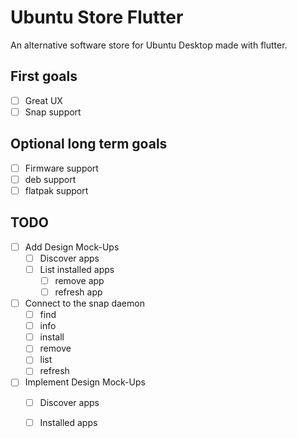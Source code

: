# Ubuntu Store Flutter

An alternative software store for Ubuntu Desktop made with flutter.

## First goals

- [ ] Great UX
- [ ] Snap support

## Optional long term goals

- [ ]  Firmware support
- [ ]  deb support
- [ ]  flatpak support

## TODO

- [ ] Add Design Mock-Ups
  - [ ] Discover apps
  - [ ] List installed apps
    - [ ] remove app
    - [ ] refresh app
- [ ] Connect to the snap daemon
  - [ ] find
  - [ ] info
  - [ ] install
  - [ ] remove
  - [ ] list
  - [ ] refresh
- [ ] Implement Design Mock-Ups
  - [ ] Discover apps
  - [ ] Installed apps

